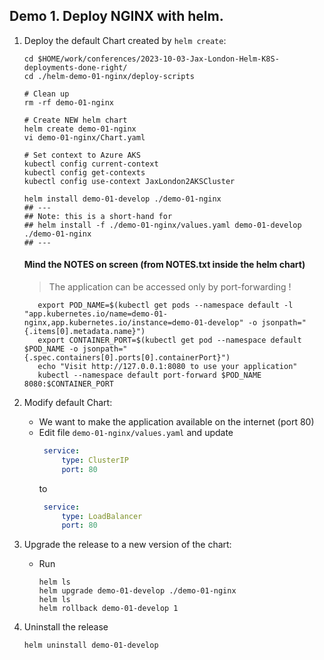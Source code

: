 ## Demo 1. Deploy NGINX with helm.

1. Deploy the default Chart created by `helm create`:

    ````shell
    cd $HOME/work/conferences/2023-10-03-Jax-London-Helm-K8S-deployments-done-right/
    cd ./helm-demo-01-nginx/deploy-scripts
    
    # Clean up
    rm -rf demo-01-nginx
    
    # Create NEW helm chart
    helm create demo-01-nginx
    vi demo-01-nginx/Chart.yaml
    
    # Set context to Azure AKS
    kubectl config current-context
    kubectl config get-contexts
    kubectl config use-context JaxLondon2AKSCluster
    
    helm install demo-01-develop ./demo-01-nginx
    ## ---
    ## Note: this is a short-hand for 
    ## helm install -f ./demo-01-nginx/values.yaml demo-01-develop ./demo-01-nginx
    ## ---
    ````
    
    #### Mind the NOTES on screen (from NOTES.txt inside the helm chart)
    > The application can be accessed only by port-forwarding !
    
    ````shell
       export POD_NAME=$(kubectl get pods --namespace default -l "app.kubernetes.io/name=demo-01-nginx,app.kubernetes.io/instance=demo-01-develop" -o jsonpath="{.items[0].metadata.name}")
       export CONTAINER_PORT=$(kubectl get pod --namespace default $POD_NAME -o jsonpath="{.spec.containers[0].ports[0].containerPort}")
       echo "Visit http://127.0.0.1:8080 to use your application"
       kubectl --namespace default port-forward $POD_NAME 8080:$CONTAINER_PORT
    ````

2. Modify default Chart: 
   - We want to make the application available on the internet (port 80)
   - Edit file `demo-01-nginx/values.yaml` and update 
     ````yaml
      service:
          type: ClusterIP
          port: 80
      ````
      to  
     ````yaml
      service:
          type: LoadBalancer
          port: 80
      ````

3. Upgrade the release to a new version of the chart:
   - Run 
     ````shell
     helm ls
     helm upgrade demo-01-develop ./demo-01-nginx
     helm ls
     helm rollback demo-01-develop 1
     ````
4. Uninstall the release
   ````shell
   helm uninstall demo-01-develop
   ````


